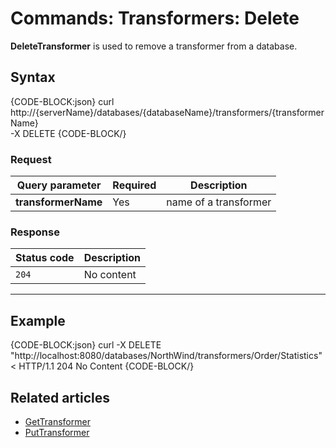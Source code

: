# Commands: Transformers: Delete

**DeleteTransformer** is used to remove a transformer from a database.

## Syntax

{CODE-BLOCK:json}
curl \
	http://{serverName}/databases/{databaseName}/transformers/{transformerName} \
	-X DELETE
{CODE-BLOCK/}

### Request

| Query parameter | Required | Description |
| ------------- | -- | ---- |
| **transformerName** | Yes | name of a transformer |

### Response

| Status code | Description |
| ----------- | - |
| `204` | No content |

<hr />

## Example

{CODE-BLOCK:json}
curl -X DELETE "http://localhost:8080/databases/NorthWind/transformers/Order/Statistics" 
< HTTP/1.1 204 No Content
{CODE-BLOCK/}

## Related articles

- [GetTransformer](../../../client-api/commands/transformers/get)  
- [PutTransformer](../../../client-api/commands/transformers/put)  
